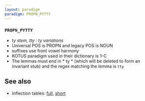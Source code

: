 ```yaml
---
layout: paradigm
paradigm: PROPN_PYTTY
---
```

### ` PROPN_PYTTY `

* _ty stem, tty : ty variations_
* Universal POS is PROPN and legacy POS is NOUN
* suffixes use front vowel harmony
* KOTUS paradigm used in their dictionary is 1-C
* The lemmas must end in * ty * (which will be deleted to form an invariant stub) and the regex matching the lemma is ` tty `

## See also

* Inflection tables: [full](gen/P/Pytty.html), [short](gen/P/Pytty_wikt.html)

